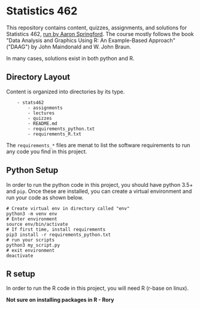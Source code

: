 # Statistics 462

This repository contains content, quizzes, assignments, and solutions for Statistics 462, [run by Aaron Springford](http://www.mast.queensu.ca/~aaron/stat462.html). The course mostly follows the book "Data Analysis and Graphics Using R: An Example-Based Approach" ("DAAG") by John Maindonald and W. John Braun.

In many cases, solutions exist in both python and R.

## Directory Layout

Content is organized into directories by its type.

```
    - stats462
        - assignments
        - lectures
        - quizzes
        - README.md
        - requirements_python.txt
        - requirements_R.txt
```

The `requirements_*` files are menat to list the software requirements to run any code you find in this project.

## Python Setup

In order to run the python code in this project, you should have python 3.5+ and `pip`. Once these are installed, you can create a virtual environment and run your code as shown below.

```
# Create virtual env in directory called "env"
python3 -m venv env
# Enter environment
source env/bin/activate
# If first time, install requirements
pip3 install -r requirements_python.txt
# run your scripts
python3 my_script.py
# exit environment
deactivate
```

## R setup

In order to run the R code in this project, you will need R (r-base on linux).

**Not sure on installing packages in R - Rory**

